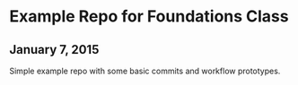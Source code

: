 # Example Repo for Foundations Class
## January 7, 2015

Simple example repo with some basic commits and workflow prototypes.
